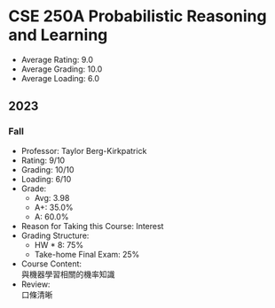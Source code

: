 # CSE 250A Probabilistic Reasoning and Learning
- Average Rating: 9.0
- Average Grading: 10.0
- Average Loading: 6.0
## 2023
### Fall
- Professor: Taylor Berg-Kirkpatrick
- Rating: 9/10
- Grading: 10/10
- Loading: 6/10
- Grade:
  - Avg: 3.98
  - A+: 35.0%
  - A: 60.0%
- Reason for Taking this Course: Interest
- Grading Structure:
  - HW * 8: 75%
  -  Take-home Final Exam: 25%
- Course Content:  
與機器學習相關的機率知識
- Review:  
口條清晰
